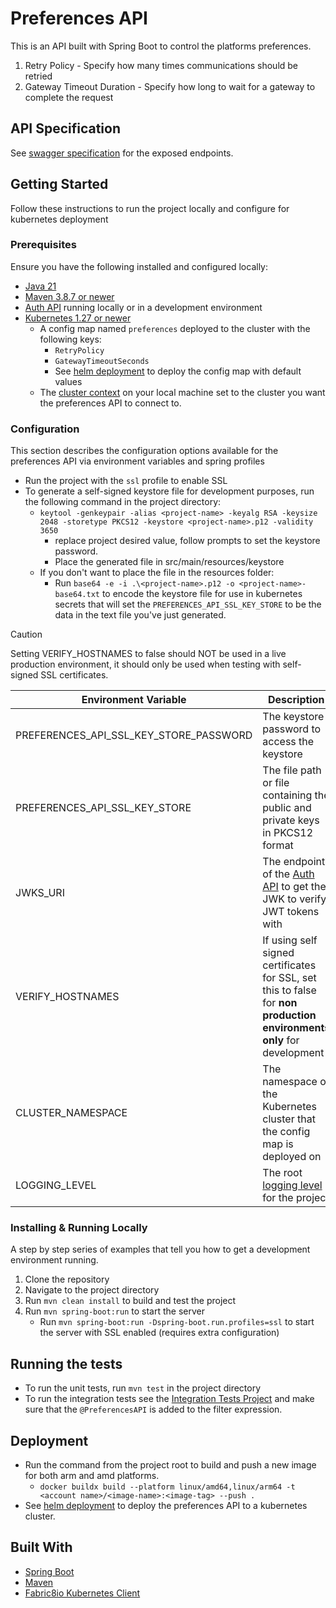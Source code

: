 # Preferences API

This is an API built with Spring Boot to control the platforms preferences.
1. Retry Policy - Specify how many times communications should be retried
2. Gateway Timeout Duration - Specify how long to wait for a gateway to complete the request

## API Specification
See [swagger specification](https://app.swaggerhub.com/apis/CameronWard301/Communication_APIs/1.0.3#/Preferences%20API) for the exposed endpoints.

## Getting Started

Follow these instructions to run the project locally and configure for kubernetes deployment

### Prerequisites

Ensure you have the following installed and configured locally:

- [Java 21](https://www.oracle.com/java/technologies/downloads/#java21)
- [Maven 3.8.7 or newer](https://maven.apache.org/download.cgi)
- [Auth API](../auth-api) running locally or in a development environment
- [Kubernetes 1.27 or newer](https://kubernetes.io/releases/download/)
  - A config map named `preferences` deployed to the cluster with the following keys:
    - `RetryPolicy`
    - `GatewayTimeoutSeconds`
    - See [helm deployment](../deployment/helm) to deploy the config map with default values
  - The [cluster context](https://kubernetes.io/docs/reference/kubectl/generated/kubectl_config/kubectl_config_set-context/) on your local machine set to the cluster you want the preferences API to connect to.

### Configuration

This section describes the configuration options available for the preferences API via environment variables and spring profiles
 - Run the project with the `ssl` profile to enable SSL
 - To generate a self-signed keystore file for development purposes, run the following command in the project directory:
   - `keytool -genkeypair -alias <project-name> -keyalg RSA -keysize 2048 -storetype PKCS12 -keystore <project-name>.p12 -validity 3650`
     - replace project desired value, follow prompts to set the keystore password.
     - Place the generated file in src/main/resources/keystore
   - If you don't want to place the file in the resources folder:
     - Run `base64 -e -i .\<project-name>.p12 -o <project-name>-base64.txt` to encode the keystore file for use in kubernetes secrets that will set the `PREFERENCES_API_SSL_KEY_STORE` to be the data in the text file you've just generated.

> [!CAUTION]
> Setting VERIFY_HOSTNAMES to false should NOT be used in a live production environment, it should only be used when testing with self-signed SSL certificates.

| Environment Variable                    | Description                                                                                                                                                             | Default Value                                      | Required               |
|-----------------------------------------|-------------------------------------------------------------------------------------------------------------------------------------------------------------------------|----------------------------------------------------|------------------------|
| PREFERENCES_API_SSL_KEY_STORE_PASSWORD  | The keystore password to access the keystore                                                                                                                            |                                                    | Y if using SSL profile |
| PREFERENCES_API_SSL_KEY_STORE           | The file path or file containing the public and private keys in PKCS12 format                                                                                           | classpath:keystore/preferences-api.p12             | N                      |
| JWKS_URI                                | The endpoint of the [Auth API](../auth-api) to get the JWK to verify JWT tokens with                                                                                    | https://localhost:53655/auth/.well-known/jwks.json | N                      |
| VERIFY_HOSTNAMES                        | If using self signed certificates for SSL, set this to false for **non production environments only** for development                                                   | true                                               | N                      |
| CLUSTER_NAMESPACE                       | The namespace of the Kubernetes cluster that the config map is deployed on                                                                                              | default                                            | N                      |
| LOGGING_LEVEL                           | The root [logging level](https://docs.spring.io/spring-boot/docs/2.1.13.RELEASE/reference/html/boot-features-logging.html#boot-features-logging-format) for the project | info                                               | N                      |



### Installing & Running Locally

A step by step series of examples that tell you how to get a development environment running.

1. Clone the repository
2. Navigate to the project directory
3. Run `mvn clean install` to build and test the project
4. Run `mvn spring-boot:run` to start the server
   - Run `mvn spring-boot:run -Dspring-boot.run.profiles=ssl` to start the server with SSL enabled (requires extra configuration)

## Running the tests

- To run the unit tests, run `mvn test` in the project directory
- To run the integration tests see the [Integration Tests Project](../integration-tests)
and make sure that the `@PreferencesAPI` is added to the filter expression.

## Deployment

- Run the command from the project root to build and push a new image for both arm and amd platforms.
  - `docker buildx build --platform linux/amd64,linux/arm64 -t <account name>/<image-name>:<image-tag> --push .`
- See [helm deployment](../deployment/helm) to deploy the preferences API to a kubernetes cluster.

## Built With
- [Spring Boot](https://spring.io/projects/spring-boot)
- [Maven](https://maven.apache.org/)
- [Fabric8io Kubernetes Client](https://github.com/fabric8io/kubernetes-client)
